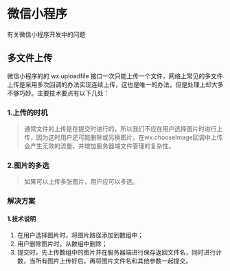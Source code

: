 # 微信小程序
有关微信小程序开发中的问题
## 多文件上传
微信小程序的的 wx.uploadfile 接口一次只能上传一个文件，网络上常见的多文件上传是采用多次回调的办法实现连续上传，这也是唯一的办法，但是处理上却大多不够巧妙。主要技术要点有以下几处：
### 1.上传的时机
 > 通常文件的上传是在提交时进行的，所以我们不应在用户选择图片时进行上传，因为这时用户还可能删除或另换图片，在wx.chooseImage回调中上传会产生无效的流量，并增加服务器端文件管理的复杂性。
### 2.图片的多选
 >  如果可以上传多张图片，用户应可以多选。
### 解决方案
#### 1.技术说明
 1. 在用户选择图片时，将图片路径添加到数组中；
 2. 用户删除图片时，从数组中删除；
 3. 提交时，先上传数组中的图片并在服务器端进行保存返回文件名，同时进行计数，当所有图片上传好后，再将图片文件名和其他参数一起提交。
